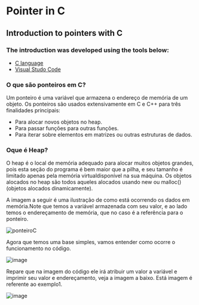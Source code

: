 # Pointer in C

## Introduction to pointers with C

### The introduction was developed using the tools below:

* [C language](https://docs.microsoft.com/pt-br/cpp/c-language/?view=msvc-170)
* [Visual Studo Code](https://code.visualstudio.com/)

### O que são ponteiros em C?

Um ponteiro é uma variável que armazena o endereço de memória de um objeto. Os ponteiros são usados extensivamente em C e C++ para três finalidades principais: 

* Para alocar novos objetos no heap.
* Para passar funções para outras funções. 
* Para iterar sobre elementos em matrizes ou outras estruturas de dados.

### Oque é Heap?

O heap é o local de memória adequado para alocar muitos objetos grandes, pois esta seção do programa é bem maior que a pilha, e seu tamanho é limitado apenas pela memória virtualdisponível na sua máquina. 
Os objetos alocados no heap são todos aqueles alocados usando new ou malloc() (objetos alocados dinamicamente).

A imagem a seguir é uma ilustração de como está ocorrendo os dados em memória.Note que temos a variável armazenada com seu valor, e ao lado temos o endereçamento
de memória, que no caso é a referência para o ponteiro.

![ponteiroC](https://user-images.githubusercontent.com/66280255/188481974-074c52fe-f671-40e0-badf-84019591b052.PNG)

Agora que temos uma base simples, vamos entender como ocorre o funcionamento no código. 

![image](https://user-images.githubusercontent.com/66280255/188482042-38ca954a-d2a6-4089-86b7-034b06fd7c76.png)

Repare que na imagem do código ele irá atribuir um valor a variável e imprimir seu valor e endereçamento, veja a imagem a baixo.
Está imagem é referente ao exemplo1.

![image](https://user-images.githubusercontent.com/66280255/188482793-518b8063-89c3-4631-8556-f39a8d1eb4f7.png)

